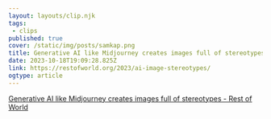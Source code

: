 ```yaml
---
layout: layouts/clip.njk 
tags:
 - clips 
published: true 
cover: /static/img/posts/samkap.png 
title: Generative AI like Midjourney creates images full of stereotypes - Rest of World 
date: 2023-10-18T19:09:28.825Z 
link: https://restofworld.org/2023/ai-image-stereotypes/ 
ogtype: article 
---
```

[Generative AI like Midjourney creates images full of stereotypes - Rest of World](https://restofworld.org/2023/ai-image-stereotypes/) 
